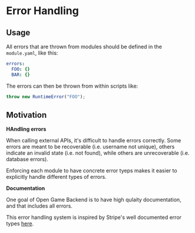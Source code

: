 # Error Handling

## Usage

All errors that are thrown from modules should be defined in the `module.yaml`,
like this:

```yaml
errors:
  FOO: {}
  BAR: {}
```

The errors can then be thrown from within scripts like:

```typescript
throw new RuntimeError("FOO");
```

## Motivation

**HAndling errors**

When calling external APIs, it's difficult to handle errors correctly. Some
errors are meant to be recoverable (i.e. username not unique), others indicate
an invalid state (i.e. not found), while others are unrecoverable (i.e. database
errors).

Enforcing each module to have concrete error tyeps makes it easier to explicitly
handle different types of errors.

**Documentation**

One goal of Open Game Backend is to have high qulaity documentation, and that includes all
errors.

This error handling system is inspired by Stripe's well documented error types
[here](https://stripe.com/docs/error-codes).
